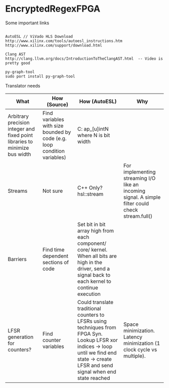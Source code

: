 # EncryptedRegexFPGA

Some important links
~~~~~~~~~~~~~~~~~~~~~~~~~~~

AutoESL // ViVado HLS Download
http://www.xilinx.com/tools/autoesl_instructions.htm
http://www.xilinx.com/support/download.html

Clang AST
http://clang.llvm.org/docs/IntroductionToTheClangAST.html  -- Video is pretty good

py-graph-tool
sudo port install py-graph-tool
~~~~~~~~~~~~~~~~~~~~~~~~~~~~

Translator needs

| What | How (Source)| How (AutoESL)| Why |
| ---- | ------------| -------------| --- |
| Arbitrary precision integer and fixed point libraries to minimize bus width| Find variables with size bounded by code (e.g. loop condition variables)| C: ap_[u]intN where N is bit width| |
| Streams| Not sure | C++ Only? hsl::stream<type> | For implementing streaming I/O like an incoming signal. A simple filter could check stream.full() |
| Barriers | Find time dependent sections of code | Set bit in bit array high from each component/ core/ kernel. When all bits are high in the driver, send a signal back to each kernel to continue execution | |
| LFSR generation for counters? | Find counter variables | Could translate traditional counters to LFSRs using techniques from FPGA Syn. Lookup LFSR xor indices -> loop until we find end state -> create LFSR and send signal when end state reached | Space minimization. Latency minimization (1 clock cycle vs multiple). |
